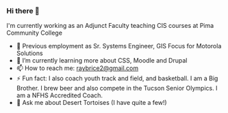 ### Hi there 👋

<!--
**raybrice/raybrice** is a ✨ _special_ ✨ repository because its `README.md` (this file) appears on your GitHub profile.

Here are some ideas to get you started:

- 🔭 I’m currently working on ...
- 🌱 I’m currently learning ...
- 👯 I’m looking to collaborate on ...
- 🤔 I’m looking for help with ...
- 💬 Ask me about ...
- 📫 How to reach me: ...
- 😄 Pronouns: ...
- ⚡ Fun fact: ...
-->
I'm currently working as an Adjunct Faculty teaching CIS courses at Pima Community College
- 🔭 Previous employment as Sr. Systems Engineer, GIS Focus for Motorola Solutions
- 🌱 I’m currently learning more about CSS, Moodle and Drupal
- 📫 How to reach me: raybrice2@gmail.com
- ⚡ Fun fact: I also coach youth track and field, and basketball.  I am a Big Brother.  I brew beer and also compete in the Tucson Senior Olympics.  I am a NFHS Accredited Coach.
- 💬 Ask me about Desert Tortoises (I have quite a few!)
